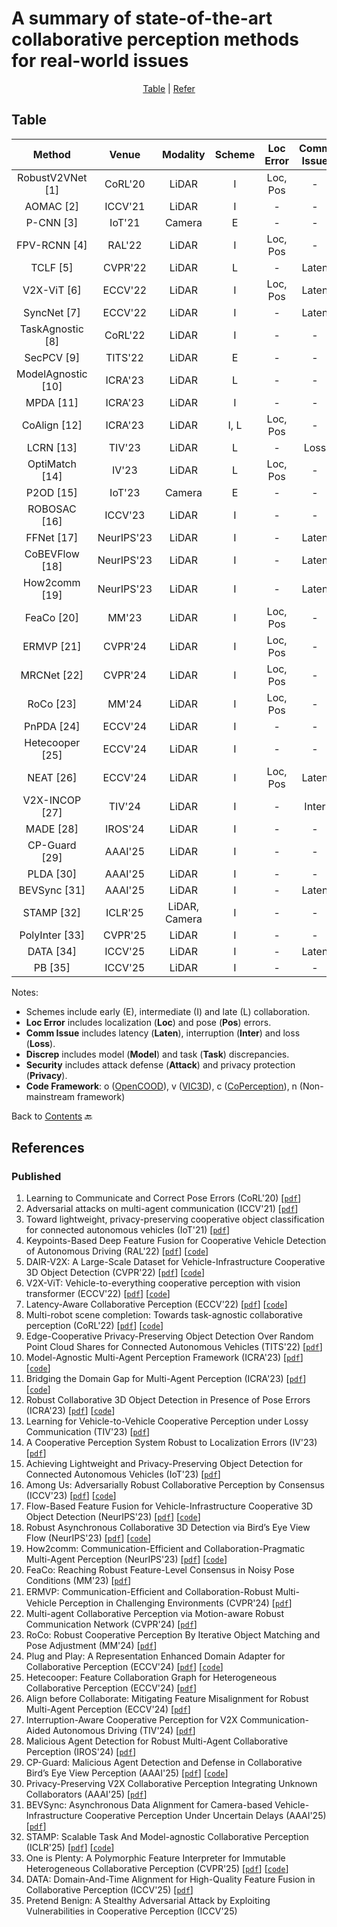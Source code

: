 # A summary of state-of-the-art collaborative perception methods for real-world issues

<div align="center">
<p align="center">
<a href="#table">Table</a> |
<a href="#references">Refer</a> 
</p>
</div>

## Table
|   Method               |   Venue         | Modality         |       Scheme         |     Loc Error         |   Comm Issue         |     Discrep         |      Security         |    Code                                                                         |
|:----------------------:|:---------------:|:----------------:|:--------------------:|:---------------------:|:--------------------:|:-------------------:|:---------------------:|:-------------------------------------------------------------------------------:|
| RobustV2VNet [1]       | CoRL'20         | LiDAR            | I                    | Loc, Pos              | -                    | -                   | -                     | -                                                                               |
| AOMAC [2]              | ICCV'21         | LiDAR            | I                    | -                     | -                    | -                   | Attack                | -                                                                               |
| P-CNN [3]              | IoT'21          | Camera           | E                    | -                     | -                    | -                   | Privacy               | -                                                                               |
| FPV-RCNN [4]           | RAL'22          | LiDAR            | I                    | Loc, Pos              | -                    | -                   | -                     | [Linkn](https://github.com/YuanYunshuang/FPV_RCNN)    |
| TCLF [5]               | CVPR'22         | LiDAR            | L                    | -                     | Laten                | -                   | -                     | [Linkv](https://github.com/AIR-THU/DAIR-V2X)               |
| V2X-ViT [6]            | ECCV'22         | LiDAR            | I                    | Loc, Pos              | Laten                | -                   | -                     | [Linko](https://github.com/DerrickXuNu/v2x-vit)                                 |
| SyncNet [7]            | ECCV'22         | LiDAR            | I                    | -                     | Laten                | -                   | -                     | [Linkc](https://github.com/MediaBrain-SJTU/SyncNet)     |
| TaskAgnostic [8]       | CoRL'22         | LiDAR            | I                    | -                     | -                    | Task                | -                     | [Linkc](https://github.com/coperception/star)    |
| SecPCV [9]             | TITS'22         | LiDAR            | E                    | -                     | -                    | -                   | Privacy               | -                                                                               |
| ModelAgnostic [10]     | ICRA'23         | LiDAR            | L                    | -                     | -                    | Model               | -                     | [Linko](https://github.com/DerrickXuNu/model_anostic)   |
| MPDA [11]              | ICRA'23         | LiDAR            | I                    | -                     | -                    | Model               | -                     | [Linko](https://github.com/DerrickXuNu/MPDA)            |
| CoAlign [12]           | ICRA'23         | LiDAR            | I, L                 | Loc, Pos              | -                    | -                   | -                     | [Linko](https://github.com/yifanlu0227/CoAlign)                              |
| LCRN [13]              | TIV'23          | LiDAR            | L                    | -                     | Loss                 | -                   | -                     | -                                                                               |
| OptiMatch [14]         | IV'23           | LiDAR            | L                    | Loc, Pos              | -                    | -                   | -                     | -                                                                               |
| P2OD [15]              | IoT'23          | Camera           | E                    | -                     | -                    | -                   | Privacy               | -                                                                               |
| ROBOSAC [16]           | ICCV'23         | LiDAR            | I                    | -                     | -                    | -                   | Attack               | [Linkc](https://github.com/coperception/ROBOSAC)      |
| FFNet [17]             | NeurIPS'23         | LiDAR            | I                    | -                     | Laten                | -                   | -                   | [Linkv](https://github.com/haibao-yu/FFNet-VIC3D)   |
| CoBEVFlow [18]             | NeurIPS'23         | LiDAR            | I                    | -                     | Laten                | -                   | -                   | [Linko](https://github.com/MediaBrain-SJTU/CoBEVFlow)  |
| How2comm [19]             | NeurIPS'23         | LiDAR            | I                    | -                     | Laten                | -                   | -         |     [Linko](https://github.com/ydk122024/How2comm)  |
| FeaCo [20]             | MM'23         | LiDAR            | I                    | Loc, Pos             | -                | -                   | -                   | [Linko](https://github.com/jmgu0212/FeaCo)   |
| ERMVP [21]             | CVPR'24         | LiDAR            | I                    | Loc, Pos             | -                | -                   | -                   | [Linko](https://github.com/Terry9a/ERMVP)            |
| MRCNet [22]             | CVPR'24         | LiDAR            | I                    | Loc, Pos             | -                | -                   | -                   | [Linko](https://github.com/IndigoChildren/collaborative-perception-MRCNet)   |
| RoCo [23]             | MM'24         | LiDAR            | I                    | Loc, Pos             | -                | -                   | -                   | [Linko](https://github.com/HuangZhe885/RoCo)  |
| PnPDA [24]             | ECCV'24         | LiDAR            | I                    | -            | -                | Model                  | -                   | [Linko](https://github.com/luotianyou349/PnPDA)              |
| Hetecooper [25]             | ECCV'24         | LiDAR            | I                    | -            | -                | Model                  | -                   |           |
| NEAT [26]             | ECCV'24         | LiDAR            | I                    | Loc, Pos           | Laten               | -                  | -                   |           |
| V2X-INCOP [27]         | TIV'24        | LiDAR            | I                    | -                     | Inter                | -                   | -                     | -               |
| MADE [28]         | IROS'24        | LiDAR            | I                    | -                     | -                | -                   | Attack                     | -               |
| CP-Guard [29]         | AAAI'25        | LiDAR            | I                    | -                     | -                | -                   | Attack                     | [Linkc](https://github.com/CP-Security/CP-Guard)          |
| PLDA [30]         | AAAI'25        | LiDAR            | I                    | -                     | -                | Model                   | -                     | -               |
| BEVSync [31]         | AAAI'25        | LiDAR            | I                    | -                     | Laten                | -                   | -                     | -               |
| STAMP [32]         | ICLR'25        | LiDAR, Camera          | I                    | -                     | -                | Model, Task             | -                     | [Linko](https://github.com/taco-group/STAMP)      |
| PolyInter [33]         | CVPR'25        | LiDAR          | I                    | -                     | -                | Model             | -                     | [Linko](https://github.com/yuchen-xia/PolyInter) |
| DATA [34]         | ICCV'25        | LiDAR          | I                    | -                     | Laten                | -             | -                     | - |
| PB [35]         | ICCV'25        | LiDAR          | I                    | -                     | -                | -             | Attack                     | - |


Notes:
- Schemes include early (E), intermediate (I) and late (L) collaboration.
- **Loc Error** includes localization (**Loc**) and pose (**Pos**) errors.
- **Comm Issue** includes latency (**Laten**), interruption (**Inter**) and loss (**Loss**).
- **Discrep** includes model (**Model**) and task (**Task**) discrepancies.
- **Security** includes attack defense (**Attack**) and privacy protection (**Privacy**).
- **Code Framework**: o ([OpenCOOD](https://github.com/DerrickXuNu/OpenCOOD)), v ([VIC3D](https://github.com/AIR-THU/DAIR-V2X)), c ([CoPerception](https://github.com/coperception/coperception)), n (Non-mainstream framework)

Back to [Contents](README.md) 🔙 

## References
### Published
1. Learning to Communicate and Correct Pose Errors (CoRL'20) [[`pdf`](https://arxiv.org/abs/2011.05289)] 
2. Adversarial attacks on multi-agent communication (ICCV'21) [[`pdf`](https://arxiv.org/abs/2101.06560)]
3. Toward lightweight, privacy-preserving cooperative object classification for connected autonomous vehicles (IoT'21) [[`pdf`](https://ieeexplore.ieee.org/document/9468670)]
4. Keypoints-Based Deep Feature Fusion for Cooperative Vehicle Detection of Autonomous Driving (RAL'22) [[`pdf`](https://arxiv.org/abs/2109.11615)] [[`code`](https://github.com/YuanYunshuang/FPV_RCNN)]
5. DAIR-V2X: A Large-Scale Dataset for Vehicle-Infrastructure Cooperative 3D Object Detection (CVPR'22) [[`pdf`](https://arxiv.org/abs/2204.05575)] [[`code`](https://github.com/AIR-THU/DAIR-V2X)]
6. V2X-ViT: Vehicle-to-everything cooperative perception with vision transformer (ECCV'22) [[`pdf`](https://arxiv.org/abs/2203.10638)] [[`code`](https://github.com/DerrickXuNu/v2x-vit)]
7. Latency-Aware Collaborative Perception (ECCV'22) [[`pdf`](https://arxiv.org/abs/2207.08560)] [[`code`](https://github.com/MediaBrain-SJTU/SyncNet)]
8. Multi-robot scene completion: Towards task-agnostic collaborative perception (CoRL'22) [[`pdf`](https://openreview.net/forum?id=hW0tcXOJas2)] [[`code`](https://github.com/coperception/star)]
9. Edge-Cooperative Privacy-Preserving Object Detection Over Random Point Cloud Shares for Connected Autonomous Vehicles (TITS'22) [[`pdf`](https://ieeexplore.ieee.org/document/9928424)]
10. Model-Agnostic Multi-Agent Perception Framework (ICRA'23) [[`pdf`](https://arxiv.org/abs/2203.13168)] [[`code`](https://github.com/DerrickXuNu/model_anostic)]
11. Bridging the Domain Gap for Multi-Agent Perception (ICRA'23) [[`pdf`](https://arxiv.org/abs/2210.08451)] [[`code`](https://github.com/DerrickXuNu/MPDA)]
12. Robust Collaborative 3D Object Detection in Presence of Pose Errors (ICRA'23) [[`pdf`](https://arxiv.org/abs/2211.07214)] [[`code`](https://github.com/yifanlu0227/CoAlign)]
13. Learning for Vehicle-to-Vehicle Cooperative Perception under Lossy Communication (TIV'23) [[`pdf`](https://arxiv.org/abs/2212.08273)]
14. A Cooperative Perception System Robust to Localization Errors (IV'23) [[`pdf`](https://arxiv.org/abs/2210.06289)]
15. Achieving Lightweight and Privacy-Preserving Object Detection for Connected Autonomous Vehicles (IoT'23) [[`pdf`](https://ieeexplore.ieee.org/document/9913215)]
16. Among Us: Adversarially Robust Collaborative Perception by Consensus (ICCV'23) [[`pdf`](https://arxiv.org/abs/2303.09495)] [[`code`](https://github.com/coperception/ROBOSAC)]
17. Flow-Based Feature Fusion for Vehicle-Infrastructure Cooperative 3D Object Detection (NeurIPS'23) [[`pdf`](https://openreview.net/forum?id=gsglrhvQxX)] [[`code`](https://github.com/haibao-yu/FFNet-VIC3D)]
18. Robust Asynchronous Collaborative 3D Detection via Bird’s Eye View Flow (NeurIPS'23) [[`pdf`](https://arxiv.org/abs/2309.16940)] [[`code`](https://github.com/MediaBrain-SJTU/CoBEVFlow)]
19. How2comm: Communication-Efficient and Collaboration-Pragmatic Multi-Agent Perception (NeurIPS'23) [[`pdf`](https://openreview.net/forum?id=Dbaxm9ujq6)] [[`code`](https://github.com/ydk122024/How2comm)]
20. FeaCo: Reaching Robust Feature-Level Consensus in Noisy Pose Conditions (MM'23) [[`pdf`](https://dl.acm.org/doi/abs/10.1145/3581783.3611880)]
21. ERMVP: Communication-Efﬁcient and Collaboration-Robust Multi-Vehicle Perception in Challenging Environments (CVPR'24) [[`pdf`](https://openaccess.thecvf.com/content/CVPR2024/papers/Zhang_ERMVP_Communication-Efficient_and_Collaboration-Robust_Multi-Vehicle_Perception_in_Challenging_Environments_CVPR_2024_paper.pdf)]
22. Multi-agent Collaborative Perception via Motion-aware Robust Communication Network (CVPR'24) [[`pdf`](https://openaccess.thecvf.com/content/CVPR2024/papers/Hong_Multi-agent_Collaborative_Perception_via_Motion-aware_Robust_Communication_Network_CVPR_2024_paper.pdf)]
23. RoCo: Robust Cooperative Perception By Iterative Object Matching and Pose Adjustment (MM'24) [[`pdf`](https://openreview.net/forum?id=TFFnsgu2Pr)]
24. Plug and Play: A Representation Enhanced Domain Adapter for Collaborative Perception (ECCV'24) [[`pdf`](https://www.ecva.net/papers/eccv_2024/papers_ECCV/papers/10564.pdf)] [[`code`](https://github.com/luotianyou349/PnPDA)]
25. Hetecooper: Feature Collaboration Graph for Heterogeneous Collaborative Perception (ECCV'24) [[`pdf`](https://www.ecva.net/papers/eccv_2024/papers_ECCV/papers/07071.pdf)]
26. Align before Collaborate: Mitigating Feature Misalignment for Robust Multi-Agent Perception (ECCV'24) [[`pdf`](https://www.ecva.net/papers/eccv_2024/papers_ECCV/papers/00560.pdf)]
27. Interruption-Aware Cooperative Perception for V2X Communication-Aided Autonomous Driving (TIV'24) [[`pdf`](https://arxiv.org/abs/2304.11821)]
28. Malicious Agent Detection for Robust Multi-Agent Collaborative Perception (IROS'24) [[`pdf`](https://arxiv.org/abs/2304.11821)]
29. CP-Guard: Malicious Agent Detection and Defense in Collaborative Bird’s Eye View Perception (AAAI'25) [[`pdf`](https://arxiv.org/abs/2412.12000)] [[`code`](https://github.com/CP-Security/CP-Guard)]
30. Privacy-Preserving V2X Collaborative Perception Integrating Unknown Collaborators (AAAI'25) [[`pdf`](https://ojs.aaai.org/index.php/AAAI/article/view/32619)]
31. BEVSync: Asynchronous Data Alignment for Camera-based Vehicle-Infrastructure Cooperative Perception Under Uncertain Delays (AAAI'25) [[`pdf`](https://ojs.aaai.org/index.php/AAAI/article/view/33611)]
32. STAMP: Scalable Task And Model-agnostic Collaborative Perception (ICLR'25) [[`pdf`](https://arxiv.org/abs/2501.18616)] [[`code`](https://github.com/taco-group/STAMP)]
33. One is Plenty: A Polymorphic Feature Interpreter for Immutable Heterogeneous Collaborative Perception (CVPR'25) [[`pdf`](https://arxiv.org/abs/2411.16799)] [[`code`](https://github.com/yuchen-xia/PolyInter)]
34. DATA: Domain-And-Time Alignment for High-Quality Feature Fusion in Collaborative Perception (ICCV'25) [[`pdf`](https://www.arxiv.org/abs/2507.18237)]
35. Pretend Benign: A Stealthy Adversarial Attack by Exploiting Vulnerabilities in Cooperative Perception (ICCV'25)

